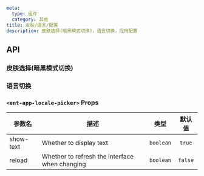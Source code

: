 ```yaml
meta:
  type: 组件
  category: 其他
title: 皮肤/语言/配置
description: 皮肤选择(暗黑模式切换)，语言切换，应用配置
```


## API

### 皮肤选择(暗黑模式切换)




### 语言切换

### `<ent-app-locale-picker>` Props

|参数名|描述|类型|默认值|
|---|---|---|:---:|
|show-text|Whether to display text|`boolean`|`true`|
|reload|Whether to refresh the interface when changing|`boolean`|`false`|


